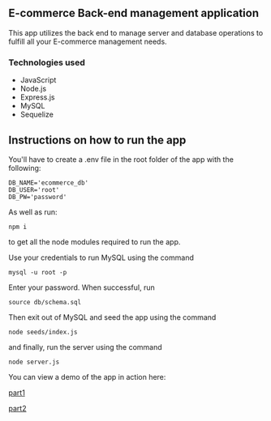 ## E-commerce Back-end management application

This app utilizes the back end to manage server and database operations to fulfill all your E-commerce management needs.

### Technologies used
- JavaScript
- Node.js
- Express.js
- MySQL
- Sequelize


## Instructions on how to run the app

You'll have to create a .env file in the root folder of the app with the following:

```text
DB_NAME='ecommerce_db'
DB_USER='root'
DB_PW='password'
```
As well as run:

```text
npm i
```
to get all the node modules required to run the app.

Use your credentials to run MySQL using the command
```text
mysql -u root -p
```
Enter your password. 
When successful, run
```text
source db/schema.sql
```
Then exit out of MySQL and seed the app using the command
```text
node seeds/index.js
```
and finally, run the server using the command
```text
node server.js
```

You can view a demo of the app in action here:

[part1](https://drive.google.com/file/d/1gJHBTG9vUXsruOXVcQujGfBjPBCVcfzV/view)

[part2](https://drive.google.com/file/d/1JsBqs1tUAU2Q2D4opw4JKd8zQbGfFinO/view)